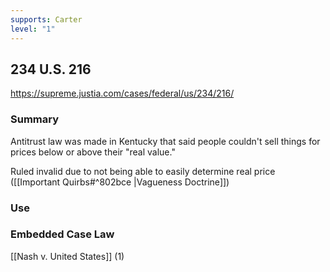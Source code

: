```yaml
---
supports: Carter
level: "1"
---
```

## 234 U.S. 216 

https://supreme.justia.com/cases/federal/us/234/216/

### Summary

Antitrust law was made in Kentucky that said people couldn't sell things for prices below or above their "real value."

Ruled invalid due to not being able to easily determine real price ([[Important Quirbs#^802bce |Vagueness Doctrine]])

### Use

### Embedded Case Law
[[Nash v. United States]] (1)
